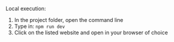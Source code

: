 Local execution:
1. In the project folder, open the command line
2. Type in: `npm run dev`
3. Click on the listed website and open in your browser of choice